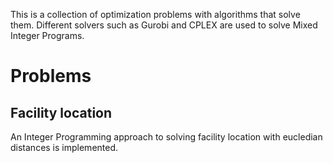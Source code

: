 This is a collection of optimization problems with algorithms that solve them.
Different solvers such as Gurobi and CPLEX are used to solve Mixed Integer Programs.

# Problems
## Facility location
An Integer Programming approach to solving facility location with eucledian distances is implemented.
